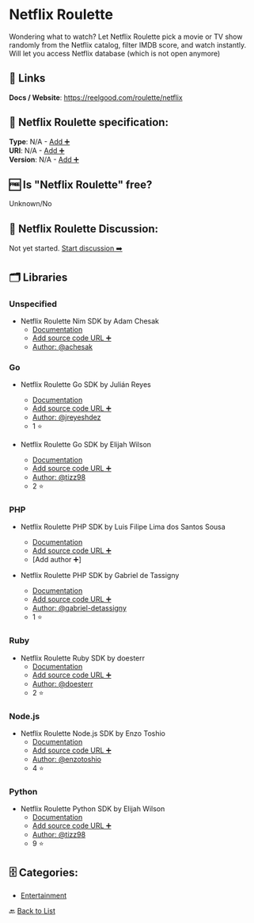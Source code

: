 # Netflix Roulette
Wondering what to watch? Let Netflix Roulette pick a movie or TV show randomly from the Netflix catalog, filter IMDB score, and watch instantly. Will let you access Netflix database (which is not open anymore)

##  🔗 Links
**Docs / Website**: https://reelgood.com/roulette/netflix

## 🧬 Netflix Roulette specification:
**Type**: N/A - [Add ➕](https://github.com/apis-list/apis-list/edit/main/apis-list.yaml)  
**URI**: N/A - [Add ➕](https://github.com/apis-list/apis-list/edit/main/apis-list.yaml)  
**Version**: N/A - [Add ➕](https://github.com/apis-list/apis-list/edit/main/apis-list.yaml)

## 🆓 Is "Netflix Roulette" free?
Unknown/No  

## 💬 Netflix Roulette Discussion:
Not yet started. [Start discussion ➡️](https://github.com/apis-list/apis-list/discussions/new)

## 🗂️ Libraries
### Unspecified
- Netflix Roulette Nim SDK by Adam Chesak
    - [Documentation](https://github.com/achesak/nim-netflixroulette)
    - [Add source code URL ➕]()
    - [Author: @achesak](https://github.com/achesak)

### Go
- Netflix Roulette Go SDK by Julián Reyes
    - [Documentation](https://github.com/jreyeshdez/goroulette)
    - [Add source code URL ➕]()
    - [Author: @jreyeshdez](https://github.com/jreyeshdez)
    - 1 ⭐

- Netflix Roulette Go SDK by Elijah Wilson
    - [Documentation](https://github.com/tizz98/go-netflix-roulette)
    - [Add source code URL ➕]()
    - [Author: @tizz98](https://github.com/tizz98)
    - 2 ⭐

### PHP
- Netflix Roulette PHP SDK by Luis Filipe Lima dos Santos Sousa
    - [Documentation](https://github.com/lionphilips/netflix-client)
    - [Add source code URL ➕]()
    - [Add author ➕]

- Netflix Roulette PHP SDK by Gabriel de Tassigny
    - [Documentation](https://github.com/gabriel-detassigny/netflix-roulette)
    - [Add source code URL ➕]()
    - [Author: @gabriel-detassigny](https://github.com/gabriel-detassigny)
    - 1 ⭐

### Ruby
- Netflix Roulette Ruby SDK by doesterr
    - [Documentation](https://github.com/doesterr/netflix_roulette)
    - [Add source code URL ➕]()
    - [Author: @doesterr](https://github.com/doesterr)
    - 2 ⭐

### Node.js
- Netflix Roulette Node.js SDK by Enzo Toshio
    - [Documentation](https://github.com/enzotoshio/netflixSearch)
    - [Add source code URL ➕]()
    - [Author: @enzotoshio](https://github.com/enzotoshio)
    - 4 ⭐

### Python
- Netflix Roulette Python SDK by Elijah Wilson
    - [Documentation](https://github.com/tizz98/netflix_roulette)
    - [Add source code URL ➕]()
    - [Author: @tizz98](https://github.com/tizz98)
    - 9 ⭐


## 🗄️ Categories:
- [Entertainment](https://github.com/apis-list/apis-list#entertainment-)

🔙  [Back to List](https://github.com/apis-list/apis-list)
